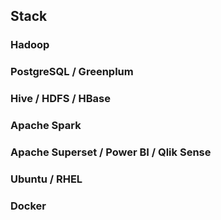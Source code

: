 ## Stack

### Hadoop
### PostgreSQL / Greenplum
### Hive / HDFS / HBase
### Apache Spark
### Apache Superset / Power BI / Qlik Sense
### Ubuntu / RHEL
### Docker

